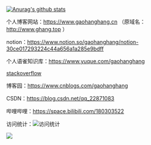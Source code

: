 <!--
**gaohanghang/gaohanghang** is a ✨ _special_ ✨ repository because its `README.md` (this file) appears on your GitHub profile.

Here are some ideas to get you started:

- 🔭 I’m currently working on ...
- 🌱 I’m currently learning ...
- 👯 I’m looking to collaborate on ...
- 🤔 I’m looking for help with ...
- 💬 Ask me about ...
- 📫 How to reach me: ...
- 😄 Pronouns: ...
- ⚡ Fun fact: ...
-->

[![Anurag's github stats](https://github-readme-stats.vercel.app/api?username=gaohanghang&show_icons=true&theme=dark)](https://github.com/gaohanghang/github-readme-stats)

个人博客网站：https://www.gaohanghang.cn （原域名：http://www.ghang.top ）

notion：https://www.notion.so/gaohanghang/notion-30ce017293224c44a656a1a285e9bdff

个人语雀知识库：https://www.yuque.com/gaohanghang

[stackoverflow](https://stackoverflow.com/users/7458156/hang-gao)

博客园：https://www.cnblogs.com/gaohanghang

CSDN：https://blog.csdn.net/qq_22871083

哔哩哔哩：https://space.bilibili.com/180303522


访问统计：![访问统计](https://profile-counter.glitch.me/gaohanghang/count.svg)


![](https://github.com/gaohanghang/gaohanghang/blob/master/dino.gif)


